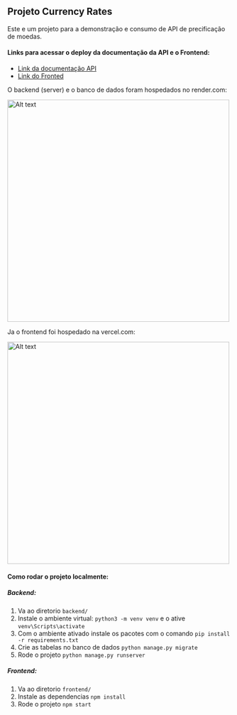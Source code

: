 ## Projeto Currency Rates

Este e um projeto para a demonstração e consumo de API de precificação de moedas.

#### Links para acessar o deploy da documentação da API e o Frontend:
- [Link da documentação API](https://currency-rate-app.onrender.com/swagger/ "Link da documentação API")
- [Link do Fronted](https://currency-rates-murex.vercel.app/ "Link do Fronted")

O backend (server) e o banco de dados foram hospedados no render.com:

<img src="https://lh3.googleusercontent.com/u/0/drive-viewer/AEYmBYRUonTKKuS7SduHxFdG7GDhCGwqkGoYl3V8HuXdr5Y-xtZjzXzG6XM-YzH3mTRyHAgAJNxpdPCQbIiq0YZNZ7ULmOl8gA=w1920-h911" alt="Alt text" width="500" />

Ja o frontend foi hospedado na vercel.com:

<img src="https://lh3.googleusercontent.com/drive-viewer/AEYmBYR0QtnVrEsKYiEz4Fq-6R16x65v2WKqz-AGsmJTzM2_M_qt37tegxhoKwpZ8b5WVGjYE5bQYVHSfc9aB4l6UK6Mpm-u=w1920-h911" alt="Alt text" width="500" />

#### Como rodar o projeto localmente:

##### Backend:
1. Va ao diretorio `backend/`
2. Instale o ambiente virtual: `python3 -m venv venv` e o ative `venv\Scripts\activate`
3. Com o ambiente ativado instale os pacotes com o comando `pip install -r requirements.txt`
4. Crie as tabelas no banco de dados `python manage.py migrate`
5. Rode o projeto `python manage.py runserver`

##### Frontend:
1. Va ao diretorio `frontend/`
2. Instale as dependencias `npm install`
3. Rode o projeto `npm start`
